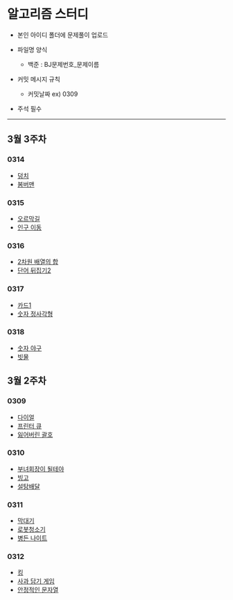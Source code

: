 # 알고리즘 스터디

- 본인 아이디 폴더에 문제풀이 업로드
- 파일명 양식
    - 백준 : BJ문제번호_문제이름

- 커밋 메시지 규칙
    - 커밋날짜 ex) 0309
- 주석 필수

---
## 3월 3주차

### 0314
- [덩치](https://www.acmicpc.net/problem/7568)
- [봄버맨](https://www.acmicpc.net/problem/16918)

### 0315
- [오르막길](https://www.acmicpc.net/problem/2846)
- [인구 이동](https://www.acmicpc.net/problem/16234)

### 0316
- [2차원 배열의 합](https://www.acmicpc.net/problem/2167)
- [단어 뒤집기2](https://www.acmicpc.net/problem/17413)

### 0317
- [카드1](https://www.acmicpc.net/problem/2161)
- [숫자 정사각형](https://www.acmicpc.net/problem/1051)

### 0318
- [숫자 야구](https://www.acmicpc.net/problem/2503)
- [빗물](https://www.acmicpc.net/problem/14719)

## 3월 2주차

### 0309

- [다이얼](https://www.acmicpc.net/problem/5622)
- [프린터 큐](https://www.acmicpc.net/problem/1966)
- [잃어버린 괄호](https://www.acmicpc.net/problem/1541)

### 0310

- [부녀회장이 될테야](https://www.acmicpc.net/problem/2775)
- [빙고](https://www.acmicpc.net/problem/2578)
- [설탕배달](https://www.acmicpc.net/problem/2839)

### 0311

- [막대기](https://www.acmicpc.net/problem/17608)
- [로봇청소기](https://www.acmicpc.net/problem/14503)
- [병든 나이트](https://www.acmicpc.net/problem/1783)

### 0312

- [킹](https://www.acmicpc.net/problem/1063)
- [사과 담기 게임](https://www.acmicpc.net/problem/2828)
- [안정적인 문자열](https://www.acmicpc.net/problem/4889)
